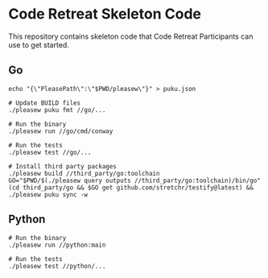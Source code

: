 # Code Retreat Skeleton Code

This repository contains skeleton code that Code Retreat Participants can use to get started.

## Go

```shell
echo "{\"PleasePath\":\"$PWD/pleasew\"}" > puku.json

# Update BUILD files
./pleasew puku fmt //go/...

# Run the binary
./pleasew run //go/cmd/conway

# Run the tests
./pleasew test //go/...

# Install third party packages
./pleasew build //third_party/go:toolchain
GO="$PWD/$(./pleasew query outputs //third_party/go:toolchain)/bin/go"
(cd third_party/go && $GO get github.com/stretchr/testify@latest) && ./pleasew puku sync -w
```

## Python

```shell
# Run the binary
./pleasew run //python:main

# Run the tests
./pleasew test //python/...
```
